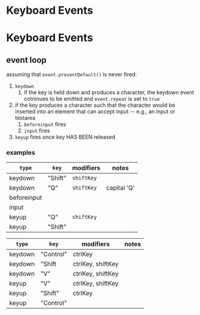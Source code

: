 # Keyboard Events

# Keyboard Events

## event loop

assuming that `event.preventDefault()` is never fired:

1. `keydown`
   1. if the key is held down and produces a character, the keydown event cotninues to be emitted and `event.repeat` is set to `true`
2. if the key produces a character such that the character would be inserted into an element that can accept input -- e.g., an input or textarea
   1. `beforeinput` fires
   2. `input` fires
3. `keyup` fires once key HAS BEEN released

### examples

| `type`      | `key`   | modifiers  | notes       |
| ----------- | ------- | ---------- | ----------- |
| keydown     | "Shift" | `shiftKey` |             |
| keydown     | "Q"     | `shiftKey` | capital 'Q' |
| beforeinput |         |            |             |
| input       |         |            |             |
| keyup       | "Q"     | `shiftKey` |             |
| keyup       | "Shift" |            |             |

| `type`  | `key`     | modifiers         | notes |
| ------- | --------- | ----------------- | ----- |
| keydown | "Control" | ctrlKey           |       |
| keydown | "Shift    | ctrlKey, shiftKey |       |
| keydown | "V"       | ctrlKey, shiftKey |       |
| keyup   | "V"       | ctrlKey, shiftKey |       |
| keyup   | "Shift"   | ctrlKey           |       |
| keyup   | "Control" |                   |       |
